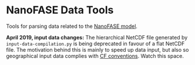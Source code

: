 # NanoFASE Data Tools

Tools for parsing data related to the [NanoFASE model](https://github.com/nerc-ceh/nanofase).

**April 2019, input data changes:** The hierarchical NetCDF file generated by `input-data-compilation.py` is being deprecated in favour of a flat NetCDF file. The motivation behind this is mainly to speed up data input, but also so geographical input data complies with [CF conventions](http://cfconventions.org/cf-conventions/cf-conventions.html). Watch this space.
